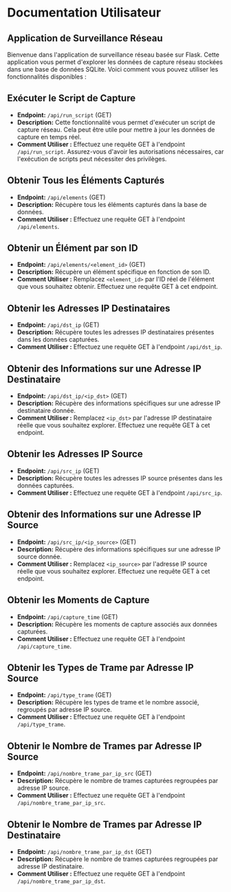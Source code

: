 # Documentation Utilisateur
## Application de Surveillance Réseau

Bienvenue dans l'application de surveillance réseau basée sur Flask. Cette application vous permet d'explorer les données de capture réseau stockées dans une base de données SQLite. Voici comment vous pouvez utiliser les fonctionnalités disponibles :

## Exécuter le Script de Capture

- **Endpoint:** `/api/run_script` (GET)
- **Description:** Cette fonctionnalité vous permet d'exécuter un script de capture réseau. Cela peut être utile pour mettre à jour les données de capture en temps réel.
- **Comment Utiliser :** Effectuez une requête GET à l'endpoint `/api/run_script`. Assurez-vous d'avoir les autorisations nécessaires, car l'exécution de scripts peut nécessiter des privilèges.

## Obtenir Tous les Éléments Capturés

- **Endpoint:** `/api/elements` (GET)
- **Description:** Récupère tous les éléments capturés dans la base de données.
- **Comment Utiliser :** Effectuez une requête GET à l'endpoint `/api/elements`.

## Obtenir un Élément par son ID

- **Endpoint:** `/api/elements/<element_id>` (GET)
- **Description:** Récupère un élément spécifique en fonction de son ID.
- **Comment Utiliser :** Remplacez `<element_id>` par l'ID réel de l'élément que vous souhaitez obtenir. Effectuez une requête GET à cet endpoint.

## Obtenir les Adresses IP Destinataires

- **Endpoint:** `/api/dst_ip` (GET)
- **Description:** Récupère toutes les adresses IP destinataires présentes dans les données capturées.
- **Comment Utiliser :** Effectuez une requête GET à l'endpoint `/api/dst_ip`.

## Obtenir des Informations sur une Adresse IP Destinataire

- **Endpoint:** `/api/dst_ip/<ip_dst>` (GET)
- **Description:** Récupère des informations spécifiques sur une adresse IP destinataire donnée.
- **Comment Utiliser :** Remplacez `<ip_dst>` par l'adresse IP destinataire réelle que vous souhaitez explorer. Effectuez une requête GET à cet endpoint.

## Obtenir les Adresses IP Source

- **Endpoint:** `/api/src_ip` (GET)
- **Description:** Récupère toutes les adresses IP source présentes dans les données capturées.
- **Comment Utiliser :** Effectuez une requête GET à l'endpoint `/api/src_ip`.

## Obtenir des Informations sur une Adresse IP Source

- **Endpoint:** `/api/src_ip/<ip_source>` (GET)
- **Description:** Récupère des informations spécifiques sur une adresse IP source donnée.
- **Comment Utiliser :** Remplacez `<ip_source>` par l'adresse IP source réelle que vous souhaitez explorer. Effectuez une requête GET à cet endpoint.

## Obtenir les Moments de Capture

- **Endpoint:** `/api/capture_time` (GET)
- **Description:** Récupère les moments de capture associés aux données capturées.
- **Comment Utiliser :** Effectuez une requête GET à l'endpoint `/api/capture_time`.

## Obtenir les Types de Trame par Adresse IP Source

- **Endpoint:** `/api/type_trame` (GET)
- **Description:** Récupère les types de trame et le nombre associé, regroupés par adresse IP source.
- **Comment Utiliser :** Effectuez une requête GET à l'endpoint `/api/type_trame`.

## Obtenir le Nombre de Trames par Adresse IP Source

- **Endpoint:** `/api/nombre_trame_par_ip_src` (GET)
- **Description:** Récupère le nombre de trames capturées regroupées par adresse IP source.
- **Comment Utiliser :** Effectuez une requête GET à l'endpoint `/api/nombre_trame_par_ip_src`.

## Obtenir le Nombre de Trames par Adresse IP Destinataire

- **Endpoint:** `/api/nombre_trame_par_ip_dst` (GET)
- **Description:** Récupère le nombre de trames capturées regroupées par adresse IP destinataire.
- **Comment Utiliser :** Effectuez une requête GET à l'endpoint `/api/nombre_trame_par_ip_dst`.
